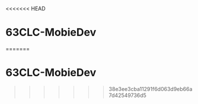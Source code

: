 <<<<<<< HEAD
# 63CLC-MobieDev

=======
# 63CLC-MobieDev
>>>>>>> 38e3ee3cba11291f6d063d9eb66a7d42549736d5
